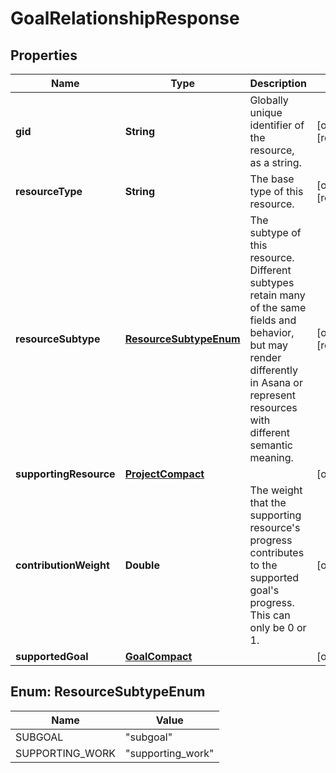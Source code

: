 

# GoalRelationshipResponse


## Properties

| Name | Type | Description | Notes |
|------------ | ------------- | ------------- | -------------|
|**gid** | **String** | Globally unique identifier of the resource, as a string. |  [optional] [readonly] |
|**resourceType** | **String** | The base type of this resource. |  [optional] [readonly] |
|**resourceSubtype** | [**ResourceSubtypeEnum**](#ResourceSubtypeEnum) | The subtype of this resource. Different subtypes retain many of the same fields and behavior, but may render differently in Asana or represent resources with different semantic meaning. |  [optional] [readonly] |
|**supportingResource** | [**ProjectCompact**](ProjectCompact.md) |  |  [optional] |
|**contributionWeight** | **Double** | The weight that the supporting resource&#39;s progress contributes to the supported goal&#39;s progress. This can only be 0 or 1. |  [optional] |
|**supportedGoal** | [**GoalCompact**](GoalCompact.md) |  |  [optional] |



## Enum: ResourceSubtypeEnum

| Name | Value |
|---- | -----|
| SUBGOAL | &quot;subgoal&quot; |
| SUPPORTING_WORK | &quot;supporting_work&quot; |



